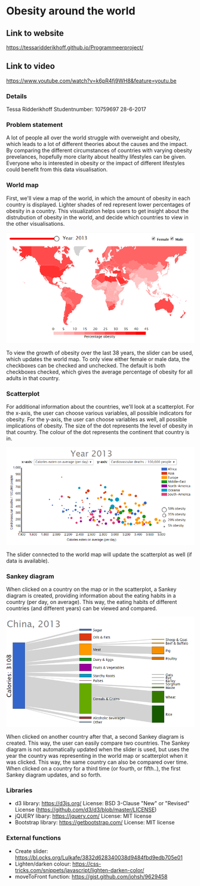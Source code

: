 # Obesity around the world

## Link to website
https://tessaridderikhoff.github.io/Programmeerproject/

## Link to video
https://www.youtube.com/watch?v=k6pR4fj9WH8&feature=youtu.be

### Details
Tessa Ridderikhoff
Studentnumber: 10759697
28-6-2017

### Problem statement
A lot of people all over the world struggle with overweight and obesity, which leads to a lot of different theories about the causes and the impact. By comparing the different circumstances of countries with varying obesity prevelances, hopefully more clarity about healthy lifestyles can be given. Everyone who is interested in obesity or the impact of different lifestyles could benefit from this data visualisation.

### World map
First, we'll view a map of the world, in which the amount of obesity in each country is displayed. Lighter shades of red represent lower percentages of obesity in a country. This visualization helps users to get insight about the distrubution of obesity in the world, and decide which countries to view in the other visualisations.

![](doc/worldmap.png)

To view the growth of obesity over the last 38 years, the slider can be used, which updates the world map. To only view either female or male data, the checkboxes can be checked and unchecked. The default is both checkboxes checked, which gives the average percentage of obesity for all adults in that country.

### Scatterplot
For additional information about the countries, we'll look at a scatterplot. For the x-axis, the user can choose various variables, all possible indicators for obesity. For the y-axis, the user can choose variables as well, all possible implications of obesity. The size of the dot represents the level of obesity in that country. The colour of the dot represents the continent that country is in.

![](doc/scatterplot.png)

The slider connected to the world map will update the scatterplot as well (if data is available). 

### Sankey diagram
When clicked on a country on the map or in the scatterplot, a Sankey diagram is created, providing information about the eating habits in a country (per day, on average). This way, the eating habits of different countries (and different years) can be viewed and compared.

![](doc/sankey.png)

When clicked on another country after that, a second Sankey diagram is created. This way, the user can easily compare two countries. The Sankey diagram is not automatically updated when the slider is used, but uses the year the country was representing in the world map or scatterplot when it was clicked. This way, the same country can also be compared over time. When clicked on a country for a third time (or fourth, or fifth..), the first Sankey diagram updates, and so forth.

### Libraries
- d3 library: https://d3js.org/
License: BSD 3-Clause "New" or "Revised" License (https://github.com/d3/d3/blob/master/LICENSE)
- jQUERY libary: https://jquery.com/
License: MIT license
- Bootstrap library: https://getbootstrap.com/
License: MIT license

### External functions
- Create slider: https://bl.ocks.org/Lulkafe/3832d628340038d9484fbd9edb705e01
- Lighten/darken colour: https://css-tricks.com/snippets/javascript/lighten-darken-color/
- moveToFront function: https://gist.github.com/johsh/9629458
